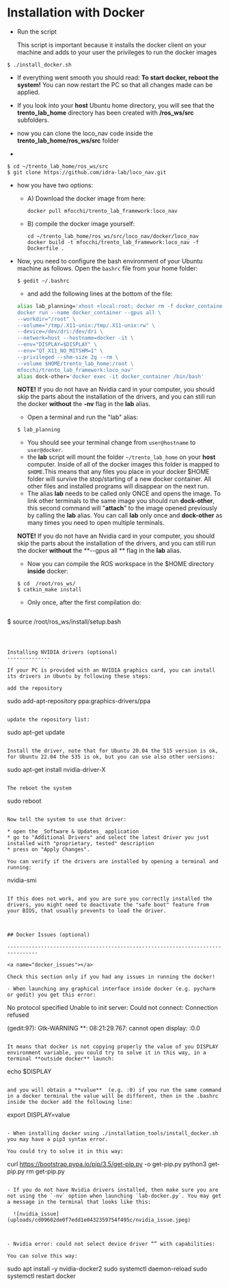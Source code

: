 Installation with Docker
================================================================================

- Run the script 

  [install_docker.sh]: https://github.com/mfocchi/loco_nav/tree/master/install_docker.sh

   This script is important because it installs the docker client on your machine and adds to your user the privileges to run the docker images

```
$ ./install_docker.sh
```
- If everything went smooth you should read: **To start docker, reboot the system!** You can now restart the PC so that all changes made can be applied.

- If you look into your **host** Ubuntu home directory, you will see that the **trento_lab_home** directory has been created with **/ros_ws/src** subfolders.

- now you can clone the loco_nav code inside the  **trento_lab_home/ros_ws/src** folder

- 


```
$ cd ~/trento_lab_home/ros_ws/src
$ git clone https://github.com/idra-lab/loco_nav.git
```

- how you have two options: 

  - A) Download the docker image from here:	

    ```
    docker pull mfocchi/trento_lab_framework:loco_nav
    ```

  - B) compile the docker image yourself:

    ```
    cd ~/trento_lab_home/ros_ws/src/loco_nav/docker/loco_nav
    docker build -t mfocchi/trento_lab_framework:loco_nav -f Dockerfile .
    ```

- Now, you need to configure the bash environment of your Ubuntu machine as follows. Open the `bashrc` file from your home folder:


  ```
  $ gedit ~/.bashrc
  ```

  -  and add the following lines at the bottom of the file:

  ```bash
  alias lab_planning='xhost +local:root; docker rm -f docker_container || true; \
  docker run --name docker_container --gpus all \
  --workdir="/root" \
  --volume="/tmp/.X11-unix:/tmp/.X11-unix:rw" \
  --device=/dev/dri:/dev/dri \
  --network=host --hostname=docker -it \
  --env="DISPLAY=$DISPLAY" \
  --env="QT_X11_NO_MITSHM=1" \
  --privileged --shm-size 2g --rm \
  --volume $HOME/trento_lab_home:/root \
  mfocchi/trento_lab_framework:loco_nav'
  alias dock-other='docker exec -it docker_container /bin/bash'
  ```



  **NOTE!** If you do not have an Nvidia card in your computer, you should skip the parts about the installation of the drivers, and you can still run the docker **without** the **-nv** flag in the **lab** alias.

  - Open a terminal and run the "lab" alias:

  ```
  $ lab_planning
  ```

  - You should see your terminal change from `user@hostname` to `user@docker`. 
  - the **lab** script will mount the folder `~/trento_lab_home` on your **host** computer. Inside of all of the docker images this folder is mapped to `$HOME`.This means that any files you place   in your docker $HOME folder will survive the stop/starting of a new docker container. All other files and installed programs will disappear on the next run. 
  - The alias **lab** needs to be called only ONCE and opens the image. To link other terminals to the same image you should run **dock-other**, this second command will "**attach**" to the image opened previously by calling the **lab** alias.  You can call **lab** only once and **dock-other** as many times you need to open multiple terminals.

  **NOTE!** If you do not have an Nvidia card in your computer, you should skip the parts about the installation of the drivers, and you can still run the docker **without** the **--gpus all ** flag in the **lab** alias. 

  - Now you can compile the ROS workspace in the $HOME directory **inside** docker:


  ```
  $ cd  /root/ros_ws/
  $ catkin_make install
  ```

  - Only once, after the first compilation do:	


  ```
$ source /root/ros_ws/install/setup.bash
  ```



Installing NVIDIA drivers (optional)
--------------

If your PC is provided with an NVIDIA graphics card, you can install its drivers in Ubuntu by following these steps:

add the repository

```
sudo add-apt-repository ppa:graphics-drivers/ppa
```

update the repository list:

```
sudo apt-get update
```

Install the driver, note that for Ubuntu 20.04 the 515 version is ok, for Ubuntu 22.04 the 535 is ok, but you can use also other versions:

```
sudo apt-get install nvidia-driver-X
```

The reboot the system

```
sudo reboot
```

Now tell the system to use that driver:

* open the _Software & Updates_ application
* go to "Additional Drivers" and select the latest driver you just installed with "proprietary, tested" description
* press on "Apply Changes".

You can verify if the drivers are installed by opening a terminal and running:

```
nvidia-smi
```

If this does not work, and you are sure you correctly installed the drivers, you might need to deactivate the "safe boot" feature from your BIOS, that usually prevents to load the driver. 



## Docker Issues (optional)

--------------------------------------------------------------------------------

<a name="docker_issues"></a>

Check this section only if you had any issues in running the docker!

- When launching any graphical interface inside docker (e.g. pycharm or gedit) you get this error:

```
No protocol specified
Unable to init server: Could not connect: Connection refused

(gedit:97): Gtk-WARNING **: 08:21:29.767: cannot open display: :0.0
```

It means that docker is not copying properly the value of you DISPLAY environment variable, you could try to solve it in this way, in a terminal **outside docker** launch:

```
echo $DISPLAY
```

and you will obtain a **value**  (e.g. :0) if you run the same command in a docker terminal the value will be different, then in the .bashrc inside the docker add the following line:

```
export DISPLAY=value
```

- When installing docker using ./installation_tools/install_docker.sh you may have a pip3 syntax error. 

You could try to solve it in this way:

```
curl https://bootstrap.pypa.io/pip/3.5/get-pip.py -o get-pip.py
python3 get-pip.py
rm get-pip.py
```

- If you do not have Nvidia drivers installed, then make sure you are not using the `-nv` option when launching `lab-docker.py`. You may get a message in the terminal that looks like this:

  ![nvidia_issue](uploads/cd09602de0f7edd1e0432359754f495c/nvidia_issue.jpeg)

  

- Nvidia error: could not select device driver “” with capabilities:

You can solve this way:

```
sudo apt install -y nvidia-docker2
sudo systemctl daemon-reload
sudo systemctl restart docker
```








